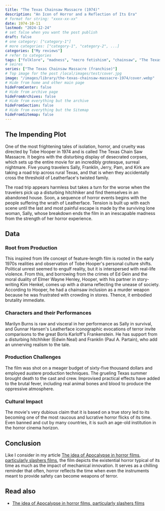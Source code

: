 ```yaml
---
title: "The Texas Chainsaw Massacre (1974)"
description: "An Icon of Horror and a Reflection of Its Era"
# format for string: "xxxx-xx-xx"
date: 1974-10-11
lastmod: "2024-12-24"
# set false when you want the post publish
draft: false
# one category: ["category-1"]
# more categories: ["category-1", "category-2", ...]
categories: ["My reviews"]
# refer to categories
tags: ["folklore", "madness", "necro fetishism", "chainsaw", "The Texas Chain Saw Massacre"]
# seires
series: ["The Texas Chainsaw Massacre (franchise)"]
# Top image for the post /local/images/test/cover.jpg
image: "/images/library/the-texas-chainsaw-massacre-1974/cover.webp"
# Hide from home and other main page
hideFromCenter: false
# Hide from archive page
hideFromArchives: false
# Hide from everything but the archive
hideFromSection: false
# Hide from everything but the Sitemap
hideFromSitemap: false
---
```

## The Impending Plot

One of the most frightening tales of isolation, horror, and cruelty was directed by Tobe Hooper in 1974 and is called The Texas Chain Saw Massacre. It begins with the disturbing display of desecrated corpses, which sets up the entire movie for an incredibly grotesque, surreal nightmare. Five young travelers Sally, Franklin, Jerry, Pam, and Kirk are taking a road trip across rural Texas, and that is when they accidentally cross the threshold of Leatherface's twisted family.

The road trip appears harmless but takes a turn for the worse when the travelers pick up a disturbing hitchhiker and find themselves in an abandoned house. Soon, a sequence of horror events begins with the people suffering the wrath of Leatherface. Tension is built up with each scene until the last and most painful escape is made by the surviving lone woman, Sally, whose breakdown ends the film in an inescapable madness from the strength of her horror experience.

## Data

### Root from Production

This inspired from life concept of feature-length film is rooted in the early 1970s realities and observation of Tobe Hooper's personal culture shifts. Political unrest seemed to engulf reality, but it is interspersed with real-life violence. From this, and borrowing from the crimes of Ed Gein and the moral duality of Elmer Wayne Henley, Hooper, with his partner in story-writing Kim Henkel, comes up with a drama reflecting the unease of society. According to Hooper, he had a chainsaw inclusion as a murder weapon because he was frustrated with crowding in stores. Thence, it embodied brutality immediate.

### Characters and their Performances

Marilyn Burns is raw and visceral in her performance as Sally in survival, and Gunnar Hansen's Leatherface iconographic evocations of terror invite comparisons to the great Boris Karloff's Frankenstein. He has support from a disturbing hitchhiker (Edwin Neal) and Franklin (Paul A. Partain), who add an unnerving realism to the tale.

### Production Challenges

The film was shot on a meager budget of sixty-five thousand dollars and employed austere production techniques. The grueling Texas summer brought death to the cast and crew. Improvised practical effects have added to the brutal fever, including real animal bones and blood to produce the oppressive atmosphere.

### Cultural Impact

The movie's very dubious claim that it is based on a true story led to its becoming one of the most raucous and lucrative horror flicks of its time. Even banned and cut by many countries, it is such an age-old institution in the horror cinema horizon.

## Conclusion

Like I consider in my article <a href="/articles/the-idea-of-apocalypse-in-horror-films-particularly-slashers-films/" target="_blank">The idea of Apocalypse in horror films, particularly slashers films</a>, the film depicts the existential horror typical of its time as much as the impact of mechanical innovation. It serves as a chilling reminder that often, horror reflects the time when even the instruments meant to provide safety can become weapons of terror.

## Read also

<ul>
	<li><a href="/articles/the-idea-of-apocalypse-in-horror-films-particularly-slashers-films/" target="_blank">
		The idea of Apocalypse in horror films, particularly slashers films
	</a></li>
</ul>